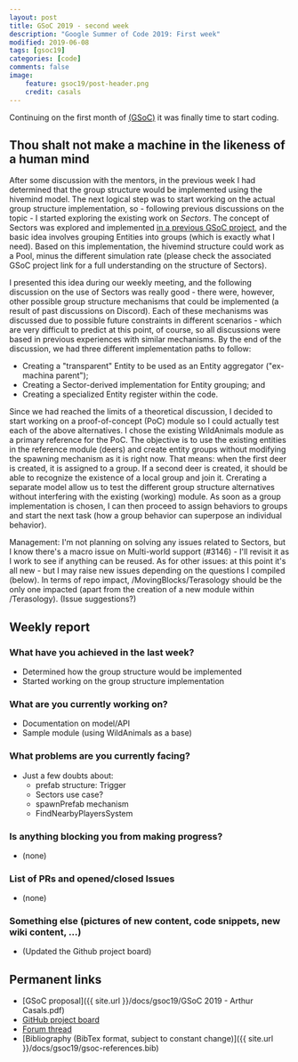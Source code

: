 ```yaml
---
layout: post
title: GSoC 2019 - second week
description: "Google Summer of Code 2019: First week"
modified: 2019-06-08
tags: [gsoc19]
categories: [code]
comments: false
image:
    feature: gsoc19/post-header.png
    credit: casals    
---
```


Continuing on the first month of <abbr title="Google Summer of Code">[(GSoC)](https://summerofcode.withgoogle.com/)</abbr> it was finally time to start coding. 

<!-- more -->

## Thou shalt not make a machine in the likeness of a human mind

After some discussion with the mentors, in the previous week I had determined that the group structure would be implemented using the hivemind model. The next logical step was to start working on the actual group structure implementation, so - following previous discussions on the topic - I started exploring the existing work on _Sectors_. The concept of Sectors was explored and implemented [in a previous GSoC project](https://vizaxo.github.io/2017/08/26/gsoc-2017-final-post.html), and the basic idea involves grouping Entities into groups (which is exactly what I need). Based on this implementation, the hivemind structure could work as a Pool, minus the different simulation rate (please check the associated GSoC project link for a full understanding on the structure of Sectors). 

I presented this idea during our weekly meeting, and the following discussion on the use of Sectors was really good - there were, however, other possible group structure mechanisms that could be implemented (a result of past discussions on Discord). Each of these mechanisms was discussed due to possible future constraints in different scenarios - which are very difficult to predict at this point, of course, so all discussions were based in previous experiences with similar mechanisms. By the end of the discussion, we had three different implementation paths to follow:

* Creating a "transparent" Entity to be used as an Entity aggregator ("ex-machina parent");
* Creating a Sector-derived implementation for Entity grouping; and
* Creating a specialized Entity register within the code.

Since we had reached the limits of a theoretical discussion, I decided to start working on a proof-of-concept (PoC) module so I could actually test each of the above alternatives. I chose the existing WildAnimals module as a primary reference for the PoC. The objective is to use the existing entities in the reference module (deers) and create entity groups without modifying the spawning mechanism as it is right now. That means: when the first deer is created, it is assigned to a group. If a second deer is created, it should be able to recognize the existence of a local group and join it. Crerating a separate model allow us to test the different group structure alternatives without interfering with the existing (working) module. As soon as a group implementation is chosen, I can then proceed to assign behaviors to groups and start the next task (how a group behavior can superpose an individual behavior). 

Management: I'm not planning on solving any issues related to Sectors, but I know there's a macro issue on Multi-world support (#3146) - I'll revisit it as I work to see if anything can be reused. As for other issues: at this point it's all new - but I may raise new issues depending on the questions I compiled (below). In terms of repo impact, /MovingBlocks/Terasology should be the only one impacted (apart from the creation of a new module within /Terasology). (Issue suggestions?) 

## Weekly report

### What have you achieved in the last week?
* Determined how the group structure would be implemented 
* Started working on the group structure implementation       

### What are you currently working on?
* Documentation on model/API
* Sample module (using WildAnimals as a base)

### What problems are you currently facing?
* Just a few doubts about:
    * prefab structure: Trigger
    * Sectors use case?
    * spawnPrefab mechanism 
    * FindNearbyPlayersSystem       

### Is anything blocking you from making progress?
* (none)

### List of PRs and opened/closed Issues
* (none)

### Something else (pictures of new content, code snippets, new wiki content, …)
* (Updated the Github project board)

## Permanent links

* [GSoC proposal]({{ site.url }}/docs/gsoc19/GSoC 2019 - Arthur Casals.pdf)
* [GitHub project board](https://github.com/orgs/Terasology/projects/20)
* [Forum thread](https://forum.terasology.org/threads/gsoc-2019-collective-behavior.2255/)
* [Bibliography (BibTex format, subject to constant change)]({{ site.url }}/docs/gsoc19/gsoc-references.bib)

